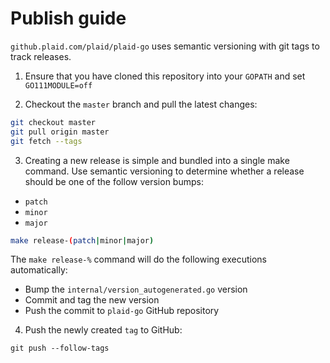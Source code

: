 # Publish guide

`github.plaid.com/plaid/plaid-go` uses semantic versioning with git tags to
track releases.

1. Ensure that you have cloned this repository into your `GOPATH` and set `GO111MODULE=off`

2. Checkout the `master` branch and pull the latest changes:

```bash
git checkout master
git pull origin master
git fetch --tags
```

3. Creating a new release is simple and bundled into a single make command. Use
semantic versioning to determine whether a release should be one of the follow
version bumps:
- `patch`
- `minor`
- `major`

```bash
make release-(patch|minor|major)
```

The `make release-%` command will do the following executions automatically:
- Bump the `internal/version_autogenerated.go` version
- Commit and tag the new version
- Push the commit to `plaid-go` GitHub repository

4. Push the newly created `tag` to GitHub:

```
git push --follow-tags
```
